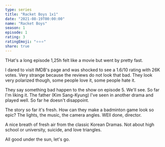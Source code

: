 ```yaml
---
type: series
title: "Racket Boys 1x1"
date: "2021-08-19T00:00:00"
name: "Racket Boys"
season: 1
episode: 1
rating: 3
ratingEmoji: "⭐️⭐️⭐️"
share: true
---
```


THat's a long episode 1,25h felt like a movie but went by pretty fast.

I dared to visit IMDB's page and was shocked to see a 1.6/10 rating with 26K votes. Very strange because the reviews do not look that bad. They look very polarized though, some people love it, some people hate it.

They say something bad happen to the show on episode 5. We'll see. So far I'm liking it. The father (Kim Sang-Kyung) I've seen in another drama and played well. So far he doesn't disappoint.

The story so far it's fresh. How can they make a badminton game look so epic? The lights, the music, the camera angles. WEll done, director.

A nice breath of fresh air from the classic Korean Dramas. Not about high school or university, suicide, and love triangles.

All good under the sun, let's go.
